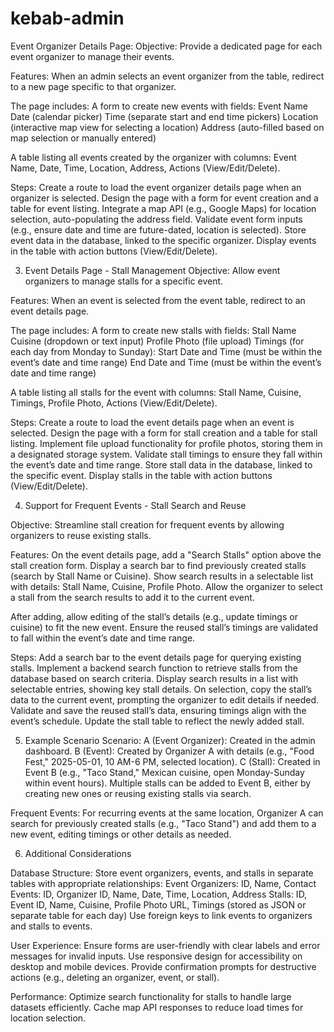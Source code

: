 # kebab-admin

Event Organizer Details Page:
Objective: Provide a dedicated page for each event organizer to manage their events.

Features:
When an admin selects an event organizer from the table, redirect to a new page specific to that organizer.

The page includes:
A form to create new events with fields:
Event Name
Date (calendar picker)
Time (separate start and end time pickers)
Location (interactive map view for selecting a location)
Address (auto-filled based on map selection or manually entered)

A table listing all events created by the organizer with columns: Event Name, Date, Time, Location, Address, Actions (View/Edit/Delete).

Steps:
Create a route to load the event organizer details page when an organizer is selected.
Design the page with a form for event creation and a table for event listing.
Integrate a map API (e.g., Google Maps) for location selection, auto-populating the address field.
Validate event form inputs (e.g., ensure date and time are future-dated, location is selected).
Store event data in the database, linked to the specific organizer.
Display events in the table with action buttons (View/Edit/Delete).

3. Event Details Page - Stall Management
Objective: Allow event organizers to manage stalls for a specific event.

Features:
When an event is selected from the event table, redirect to an event details page.

The page includes:
A form to create new stalls with fields:
Stall Name
Cuisine (dropdown or text input)
Profile Photo (file upload)
Timings (for each day from Monday to Sunday):
Start Date and Time (must be within the event’s date and time range)
End Date and Time (must be within the event’s date and time range)

A table listing all stalls for the event with columns: Stall Name, Cuisine, Timings, Profile Photo, Actions (View/Edit/Delete).


Steps:
Create a route to load the event details page when an event is selected.
Design the page with a form for stall creation and a table for stall listing.
Implement file upload functionality for profile photos, storing them in a designated storage system.
Validate stall timings to ensure they fall within the event’s date and time range.
Store stall data in the database, linked to the specific event.
Display stalls in the table with action buttons (View/Edit/Delete).

4. Support for Frequent Events - Stall Search and Reuse

Objective: Streamline stall creation for frequent events by allowing organizers to reuse existing stalls.

Features:
On the event details page, add a "Search Stalls" option above the stall creation form.
Display a search bar to find previously created stalls (search by Stall Name or Cuisine).
Show search results in a selectable list with details: Stall Name, Cuisine, Profile Photo.
Allow the organizer to select a stall from the search results to add it to the current event.

After adding, allow editing of the stall’s details (e.g., update timings or cuisine) to fit the new event.
Ensure the reused stall’s timings are validated to fall within the event’s date and time range.

Steps:
Add a search bar to the event details page for querying existing stalls.
Implement a backend search function to retrieve stalls from the database based on search criteria.
Display search results in a list with selectable entries, showing key stall details.
On selection, copy the stall’s data to the current event, prompting the organizer to edit details if needed.
Validate and save the reused stall’s data, ensuring timings align with the event’s schedule.
Update the stall table to reflect the newly added stall.

5. Example Scenario
Scenario:
A (Event Organizer): Created in the admin dashboard.
B (Event): Created by Organizer A with details (e.g., "Food Fest," 2025-05-01, 10 AM-6 PM, selected location).
C (Stall): Created in Event B (e.g., "Taco Stand," Mexican cuisine, open Monday-Sunday within event hours).
Multiple stalls can be added to Event B, either by creating new ones or reusing existing stalls via search.

Frequent Events:
For recurring events at the same location, Organizer A can search for previously created stalls (e.g., "Taco Stand") and add them to a new event, editing timings or other details as needed.

6. Additional Considerations

Database Structure:
Store event organizers, events, and stalls in separate tables with appropriate relationships:
Event Organizers: ID, Name, Contact
Events: ID, Organizer ID, Name, Date, Time, Location, Address
Stalls: ID, Event ID, Name, Cuisine, Profile Photo URL, Timings (stored as JSON or separate table for each day)
Use foreign keys to link events to organizers and stalls to events.

User Experience:
Ensure forms are user-friendly with clear labels and error messages for invalid inputs.
Use responsive design for accessibility on desktop and mobile devices.
Provide confirmation prompts for destructive actions (e.g., deleting an organizer, event, or stall).

Performance:
Optimize search functionality for stalls to handle large datasets efficiently.
Cache map API responses to reduce load times for location selection.